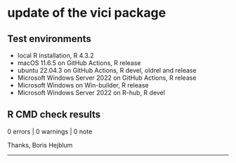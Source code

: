 # update of the vici package

## Test environments  
* local R installation, R 4.3.2
* macOS 11.6.5 on GitHub Actions, R release
* ubuntu 22.04.3 on GitHub Actions, R devel, oldrel and release
* Microsoft Windows Server 2022 on GitHub Actions, R release
* Microsoft Windows on Win-builder, R release
* Microsoft Windows Server 2022 on R-hub, R devel

## R CMD check results  
0 errors | 0 warnings | 0 note

Thanks, Boris Hejblum

---
